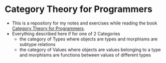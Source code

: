 # Category Theory for Programmers

- This is a repository for my notes and exercises while reading the book [Category Theory for Programmers]("https://bartoszmilewski.com/2014/10/28/category-theory-for-programmers-the-preface/").
- Everything described here if for one of 2 Categories
  - the category of Types where objects are types and morphisms are subtype relations
  - the category of Values where objects are values belonging to a type and morphisms are functions between values of different types